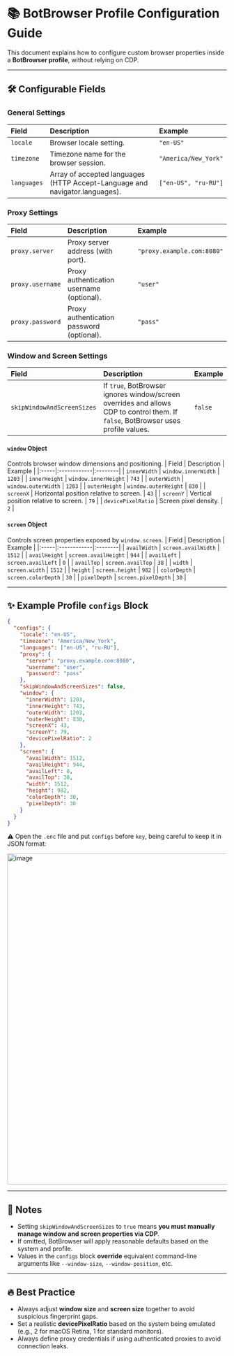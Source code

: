 # 📚 BotBrowser Profile Configuration Guide

This document explains how to configure custom browser properties inside a **BotBrowser profile**, without relying on CDP.

---

## 🛠️ Configurable Fields

### General Settings
| Field | Description | Example |
|:-----|:------------|:--------|
| `locale` | Browser locale setting. | `"en-US"` |
| `timezone` | Timezone name for the browser session. | `"America/New_York"` |
| `languages` | Array of accepted languages (HTTP Accept-Language and navigator.languages). | `["en-US", "ru-RU"]` |

### Proxy Settings
| Field | Description | Example |
|:-----|:------------|:--------|
| `proxy.server` | Proxy server address (with port). | `"proxy.example.com:8080"` |
| `proxy.username` | Proxy authentication username (optional). | `"user"` |
| `proxy.password` | Proxy authentication password (optional). | `"pass"` |

### Window and Screen Settings
| Field | Description | Example |
|:-----|:------------|:--------|
| `skipWindowAndScreenSizes` | If `true`, BotBrowser ignores window/screen overrides and allows CDP to control them. If `false`, BotBrowser uses profile values. | `false` |

#### `window` Object
Controls browser window dimensions and positioning.
| Field | Description | Example |
|:-----|:------------|:--------|
| `innerWidth` | `window.innerWidth` | `1203` |
| `innerHeight` | `window.innerHeight` | `743` |
| `outerWidth` | `window.outerWidth` | `1203` |
| `outerHeight` | `window.outerHeight` | `830` |
| `screenX` | Horizontal position relative to screen. | `43` |
| `screenY` | Vertical position relative to screen. | `79` |
| `devicePixelRatio` | Screen pixel density. | `2` |

#### `screen` Object
Controls screen properties exposed by `window.screen`.
| Field | Description | Example |
|:-----|:------------|:--------|
| `availWidth` | `screen.availWidth` | `1512` |
| `availHeight` | `screen.availHeight` | `944` |
| `availLeft` | `screen.availLeft` | `0` |
| `availTop` | `screen.availTop` | `38` |
| `width` | `screen.width` | `1512` |
| `height` | `screen.height` | `982` |
| `colorDepth` | `screen.colorDepth` | `30` |
| `pixelDepth` | `screen.pixelDepth` | `30` |

---

## ✨ Example Profile `configs` Block

```json
{
  "configs": {
    "locale": "en-US",
    "timezone": "America/New_York",
    "languages": ["en-US", "ru-RU"],
    "proxy": {
      "server": "proxy.example.com:8080",
      "username": "user",
      "password": "pass"
    },
    "skipWindowAndScreenSizes": false,
    "window": {
      "innerWidth": 1203,
      "innerHeight": 743,
      "outerWidth": 1203,
      "outerHeight": 830,
      "screenX": 43,
      "screenY": 79,
      "devicePixelRatio": 2
    },
    "screen": {
      "availWidth": 1512,
      "availHeight": 944,
      "availLeft": 0,
      "availTop": 38,
      "width": 1512,
      "height": 982,
      "colorDepth": 30,
      "pixelDepth": 30
    }
  }
}
```

⚠️ Open the `.enc` file and put `configs` before `key`, being careful to keep it in JSON format:

<img width="758" alt="image" src="https://github.com/user-attachments/assets/e34b1557-d7cd-4257-b709-b76ec1b0409b" />





---

## 📌 Notes
- Setting `skipWindowAndScreenSizes` to `true` means **you must manually manage window and screen properties via CDP**.
- If omitted, BotBrowser will apply reasonable defaults based on the system and profile.
- Values in the `configs` block **override** equivalent command-line arguments like `--window-size`, `--window-position`, etc.

---

## 🔥 Best Practice
- Always adjust **window size** and **screen size** together to avoid suspicious fingerprint gaps.
- Set a realistic **devicePixelRatio** based on the system being emulated (e.g., 2 for macOS Retina, 1 for standard monitors).
- Always define proxy credentials if using authenticated proxies to avoid connection leaks.
